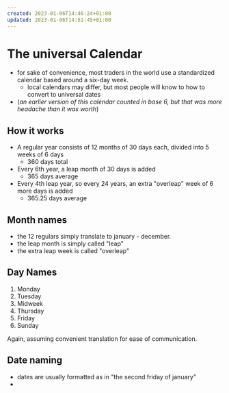 ```yaml
---
created: 2023-01-06T14:46:24+01:00
updated: 2023-01-06T14:51:45+01:00
---
```

# The universal Calendar
- for sake of convenience, most traders in the world use a standardized calendar based around a six-day week.
	- local calendars may differ, but most people will know to how to convert to universal dates
- (*an earlier version of this calendar counted in base 6, but that was more headache than it was worth*)
## How it works
- A regular year consists of 12 months of 30 days each, divided into 5 weeks of 6 days
	- 360 days total
- Every 6th year, a leap month of 30 days is added
	- 365 days average
- Every 4th leap year, so every 24 years, an extra "overleap" week of 6 more days is added
	- 365.25 days average
## Month names
- the 12 regulars simply translate to january - december. 
- the leap month is simply called "leap"
- the extra leap week is called "overleap"
## Day Names
1. Monday
2. Tuesday
3. Midweek
4. Thursday
5. Friday
6. Sunday

Again, assuming convenient translation for ease of communication.
## Date naming
- dates are usually formatted as in "the second friday of january"
- 